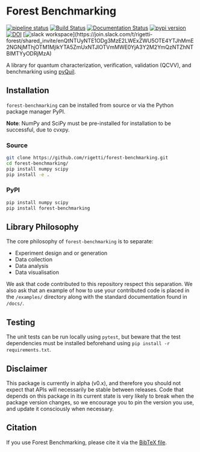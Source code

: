 # Forest Benchmarking

[![pipeline status](https://gitlab.com/rigetti/forest-benchmarking/badges/master/pipeline.svg)](https://gitlab.com/rigetti/forest-benchmarking/commits/master)
[![Build Status](https://semaphoreci.com/api/v1/rigetti/forest-benchmarking/branches/master/shields_badge.svg)](https://semaphoreci.com/rigetti/forest-benchmarking)
[![Documentation Status](https://readthedocs.org/projects/forest-benchmarking/badge/?version=latest)](https://forest-benchmarking.readthedocs.io/en/latest/?badge=latest)
[![pypi version](https://img.shields.io/pypi/v/forest-benchmarking)](https://pypi.org/project/forest-benchmarking/)
[![DOI](https://zenodo.org/badge/DOI/10.5281/zenodo.3455847.svg)](https://doi.org/10.5281/zenodo.3455847)
[![slack workspace](https://img.shields.io/badge/slack-rigetti--forest-812f82.svg?)](https://join.slack.com/t/rigetti-forest/shared_invite/enQtNTUyNTE1ODg3MzE2LWExZWU5OTE4YTJhMmE2NGNjMThjOTM1MjlkYTA5ZmUxNTJlOTVmMWE0YjA3Y2M2YmQzNTZhNTBlMTYyODRjMzA)

A library for quantum characterization, verification, validation (QCVV), and benchmarking using [pyQuil](https://github.com/rigetti/pyquil).

## Installation

`forest-benchmarking` can be installed from source or via the Python package manager PyPI.

**Note**: NumPy and SciPy must be pre-installed for installation to be successful, due to cvxpy.

### Source

```bash
git clone https://github.com/rigetti/forest-benchmarking.git
cd forest-benchmarking/
pip install numpy scipy
pip install -e .
```

### PyPI

```bash
pip install numpy scipy
pip install forest-benchmarking
```

## Library Philosophy

The core philosophy of `forest-benchmarking` is to separate:

* Experiment design and or generation
* Data collection
* Data analysis
* Data visualisation

We ask that code contributed to this repository respect this separation.
We also ask that an example of how to use your contributed code is placed
in the `/examples/` directory along with the standard documentation found in `/docs/`.

## Testing

The unit tests can be run locally using `pytest`, but beware that the test dependencies
must be installed beforehand using `pip install -r requirements.txt`.

## Disclaimer

This package is currently in alpha (v0.x), and therefore you should not expect that APIs
will necessarily be stable between releases. Code that depends on this package in its current
state is very likely to break when the package version changes, so we encourage you to pin
the version you use, and update it consciously when necessary.

## Citation

If you use Forest Benchmarking, please cite it via the [BibTeX file](forest-benchmarking.bib).

